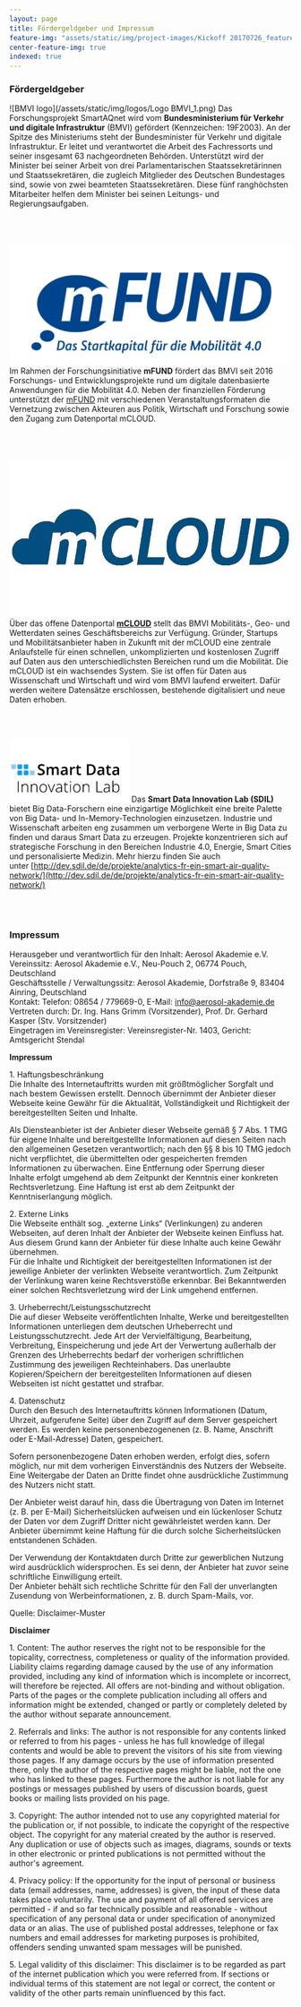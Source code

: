 ```yaml
---
layout: page
title: Fördergeldgeber und Impressum
feature-img: "assets/static/img/project-images/Kickoff 20170726_featured_img.jpg"
center-feature-img: true
indexed: true
---
```


### Fördergeldgeber

![BMVI logo](/assets/static/img/logos/Logo BMVI_1.png)
Das Forschungsprojekt SmartAQnet
wird vom **Bundesministerium für Verkehr und digitale
Infrastruktur** (BMVI) gefördert (Kennzeichen: 19F2003). An der Spitze des
Ministeriums steht der Bundesminister für Verkehr und digitale Infrastruktur. Er
leitet und verantwortet die Arbeit des Fachressorts und seiner insgesamt 63
nachgeordneten Behörden. Unterstützt wird der Minister bei seiner Arbeit von
drei Parlamentarischen Staatssekretärinnen und Staatssekretären, die zugleich
Mitglieder des Deutschen Bundestages sind, sowie von zwei beamteten
Staatssekretären. Diese fünf ranghöchsten Mitarbeiter helfen dem Minister bei
seinen Leitungs- und Regierungsaufgaben.

<br><br>

![mFUND logo](/assets/static/img/logos/mfund-logo-download-resized.jpg)
Im Rahmen der
Forschungsinitiative **mFUND** fördert das BMVI seit 2016 Forschungs- und
Entwicklungsprojekte rund um digitale datenbasierte Anwendungen für die
Mobilität 4.0. Neben der finanziellen Förderung unterstützt
der [mFUND](http://www.bmvi.de/DE/Themen/Digitales/mFund/Ueberblick/ueberblick.html) mit
verschiedenen Veranstaltungsformaten die Vernetzung zwischen Akteuren aus
Politik, Wirtschaft und Forschung sowie den Zugang zum Datenportal mCLOUD.

<br><br>

![mCLOUD logo](/assets/static/img/logos/mcloud-logo.jpg)
Über das offene
Datenportal [**mCLOUD**](http://www.bmvi.de/SharedDocs/DE/Artikel/DG/mfund-hinweis-mcloud.html?nn=337780) stellt
das BMVI Mobilitäts-, Geo- und Wetterdaten seines Geschäftsbereichs zur
Verfügung. Gründer, Startups und Mobilitätsanbieter haben in Zukunft mit der
mCLOUD eine zentrale Anlaufstelle für einen schnellen, unkomplizierten und
kostenlosen Zugriff auf Daten aus den unterschiedlichsten Bereichen rund um die
Mobilität. Die mCLOUD ist ein wachsendes System. Sie ist offen für Daten aus
Wissenschaft und Wirtschaft und wird vom BMVI laufend erweitert. Dafür werden
weitere Datensätze erschlossen, bestehende digitalisiert und neue Daten erhoben.

<br><br>

![Smart Data Innovation Lab logo](/assets/static/img/logos/sdil-logo.png)
Das **Smart Data Innovation Lab (SDIL)** bietet Big Data-Forschern eine einzigartige
Möglichkeit eine breite Palette von Big Data- und In-Memory-Technologien
einzusetzen. Industrie und Wissenschaft arbeiten eng zusammen um verborgene
Werte in Big Data zu finden und daraus Smart Data zu erzeugen. Projekte
konzentrieren sich auf strategische Forschung in den Bereichen Industrie 4.0,
Energie, Smart Cities und personalisierte Medizin. Mehr hierzu finden Sie auch
unter [http://dev.sdil.de/de/projekte/analytics-fr-ein-smart-air-quality-network/](http://dev.sdil.de/de/projekte/analytics-fr-ein-smart-air-quality-network/)

<br><br>

### Impressum

Herausgeber und verantwortlich für den Inhalt: Aerosol Akademie e.V.  
Vereinssitz: Aerosol Akademie e.V., Neu-Pouch 2, 06774 Pouch, Deutschland  
Geschäftsstelle / Verwaltungssitz: Aerosol Akademie, Dorfstraße 9, 83404 Ainring, Deutschland  
Kontakt: Telefon: 08654 / 779669-0, E-Mail: info@aerosol-akademie.de   
Vertreten durch: Dr. Ing. Hans Grimm (Vorsitzender), Prof. Dr. Gerhard Kasper (Stv. Vorsitzender)   
Eingetragen im Vereinsregister: Vereinsregister-Nr. 1403, Gericht: Amtsgericht Stendal

  
**Impressum**

1\. Haftungsbeschränkung  
Die Inhalte des Internetauftritts wurden mit größtmöglicher Sorgfalt und nach
bestem Gewissen erstellt. Dennoch übernimmt der Anbieter dieser Webseite keine
Gewähr für die Aktualität, Vollständigkeit und Richtigkeit der bereitgestellten
Seiten und Inhalte.  
  
Als Diensteanbieter ist der Anbieter dieser Webseite gemäß § 7 Abs. 1 TMG für
eigene Inhalte und bereitgestellte Informationen auf diesen Seiten nach den
allgemeinen Gesetzen verantwortlich; nach den §§ 8 bis 10 TMG jedoch nicht
verpflichtet, die übermittelten oder gespeicherten fremden Informationen zu
überwachen. Eine Entfernung oder Sperrung dieser Inhalte erfolgt umgehend ab dem
Zeitpunkt der Kenntnis einer konkreten Rechtsverletzung. Eine Haftung ist erst
ab dem Zeitpunkt der Kenntniserlangung möglich.  
  
2\. Externe Links  
Die Webseite enthält sog. „externe Links“ (Verlinkungen) zu anderen Webseiten, auf deren Inhalt der Anbieter der Webseite keinen Einfluss hat. Aus diesem Grund kann der Anbieter für diese Inhalte auch keine Gewähr übernehmen.  
Für die Inhalte und Richtigkeit der bereitgestellten Informationen ist der
jeweilige Anbieter der verlinkten Webseite verantwortlich. Zum Zeitpunkt der
Verlinkung waren keine Rechtsverstöße erkennbar. Bei Bekanntwerden einer solchen
Rechtsverletzung wird der Link umgehend entfernen.  
  
3\. Urheberrecht/Leistungsschutzrecht  
Die auf dieser Webseite veröffentlichten Inhalte, Werke und bereitgestellten
Informationen unterliegen dem deutschen Urheberrecht und Leistungsschutzrecht.
Jede Art der Vervielfältigung, Bearbeitung, Verbreitung, Einspeicherung und jede
Art der Verwertung außerhalb der Grenzen des Urheberrechts bedarf der vorherigen
schriftlichen Zustimmung des jeweiligen Rechteinhabers. Das unerlaubte
Kopieren/Speichern der bereitgestellten Informationen auf diesen Webseiten ist
nicht gestattet und strafbar.  
  
4\. Datenschutz  
Durch den Besuch des Internetauftritts können Informationen (Datum, Uhrzeit,
aufgerufene Seite) über den Zugriff auf dem Server gespeichert werden. Es werden
keine personenbezogenenen (z. B. Name, Anschrift oder E-Mail-Adresse) Daten,
gespeichert.  
  
Sofern personenbezogene Daten erhoben werden, erfolgt dies, sofern möglich, nur
mit dem vorherigen Einverständnis des Nutzers der Webseite. Eine Weitergabe der
Daten an Dritte findet ohne ausdrückliche Zustimmung des Nutzers nicht statt.  
  
Der Anbieter weist darauf hin, dass die Übertragung von Daten im Internet (z. B.
per E-Mail) Sicherheitslücken aufweisen und ein lückenloser Schutz der Daten vor
dem Zugriff Dritter nicht gewährleistet werden kann. Der Anbieter übernimmt
keine Haftung für die durch solche Sicherheitslücken entstandenen Schäden.  
  
Der Verwendung der Kontaktdaten durch Dritte zur gewerblichen Nutzung wird
ausdrücklich widersprochen. Es sei denn, der Anbieter hat zuvor seine
schriftliche Einwilligung erteilt.  
Der Anbieter behält sich rechtliche Schritte für den Fall der unverlangten
Zusendung von Werbeinformationen, z. B. durch Spam-Mails, vor.  

Quelle: Disclaimer-Muster

  

**Disclaimer**

1\. Content: The author reserves the right not to be responsible for the
topicality, correctness, completeness or quality of the information provided.
Liability claims regarding damage caused by the use of any information provided,
including any kind of information which is incomplete or incorrect, will
therefore be rejected. All offers are not-binding and without obligation. Parts
of the pages or the complete publication including all offers and information
might be extended, changed or partly or completely deleted by the author without
separate announcement.

2\. Referrals and links: The author is not responsible for any contents linked
or referred to from his pages - unless he has full knowledge of illegal contents
and would be able to prevent the visitors of his site from viewing those pages.
If any damage occurs by the use of information presented there, only the author
of the respective pages might be liable, not the one who has linked to these
pages. Furthermore the author is not liable for any postings or messages
published by users of discussion boards, guest books or mailing lists provided
on his page.

3\. Copyright: The author intended not to use any copyrighted material for the
publication or, if not possible, to indicate the copyright of the respective
object. The copyright for any material created by the author is reserved. Any
duplication or use of objects such as images, diagrams, sounds or texts in other
electronic or printed publications is not permitted without the author's
agreement.

4\. Privacy policy: If the opportunity for the input of personal or business
data (email addresses, name, addresses) is given, the input of these data takes
place voluntarily. The use and payment of all offered services are permitted -
if and so far technically possible and reasonable - without specification of any
personal data or under specification of anonymized data or an alias. The use of
published postal addresses, telephone or fax numbers and email addresses for
marketing purposes is prohibited, offenders sending unwanted spam messages will
be punished.

5\. Legal validity of this disclaimer: This disclaimer is to be regarded as part
of the internet publication which you were referred from. If sections or
individual terms of this statement are not legal or correct, the content or
validity of the other parts remain uninfluenced by this fact.

<style>
.post-content img{
    max-width: 300px;
    float: left;
    margin: 20px;
    margin-top: 0;
    padding: 0;
}
br{
    clear: both;
}
</style>